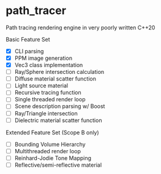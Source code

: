 # path_tracer

Path tracing rendering engine in very poorly written C++20

Basic Feature Set
* [x] CLI parsing
* [x] PPM image generation
* [x] Vec3 class implementation
* [ ] Ray/Sphere intersection calculation
* [ ] Diffuse material scatter function
* [ ] Light source material
* [ ] Recursive tracing function
* [ ] Single threaded render loop
* [ ] Scene description parsing w/ Boost
* [ ] Ray/Triangle intersection
* [ ] Dielectric material scatter function

Extended Feature Set (Scope B only)
* [ ] Bounding Volume Hierarchy
* [ ] Multithreaded render loop
* [ ] Reinhard-Jodie Tone Mapping
* [ ] Reflective/semi-reflective material
